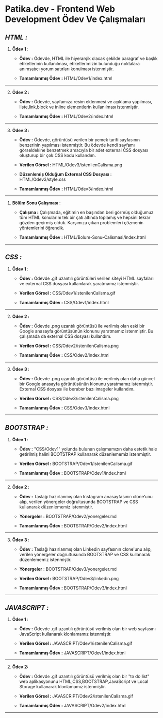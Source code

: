 # **Patika.dev - Frontend Web Development Ödev Ve Çalışmaları**

## *HTML :*

1. **Ödev 1 :**
   
    - **Ödev :** Ödevde, HTML ile hiyerarşik olacak şekilde paragraf ve başlık etiketlerinin kullanılması, etiketlerimizin bulunduğu noktalara anımsatıcı yorum satırları konulması istenmiştir.

    - **Tamamlanmış Ödev :** HTML/Odev1/index.html

---

2. **Ödev 2 :**
   
    - **Ödev :** Ödevde, sayfamıza resim eklenmesi ve açıklama yapılması, liste,link,block ve inline elementlerin kullanılması istenmiştir.

    - **Tamamlanmış Ödev :** HTML/Odev2/index.html

---

3. **Ödev 3 :**

    - **Ödev :** Ödevde, görüntüsü verilen bir yemek tarifi sayfasının benzerinin yapılması istenmiştir. Bu ödevde kendi sayfamı görseldekine benzetmek amacıyla bir adet external CSS dosyası oluşturup bir çok CSS kodu kullandım.
    
    - **Verilen Görsel :** HTML/Odev3/istenilenCalisma.png
    
    - **Düzenlemiş Olduğum External CSS Dosyası :** HTML/Odev3/style.css 

    - **Tamamlanmış Ödev** : HTML/Odev3/index.html

---

1. **Bölüm Sonu Çalışması :**

    - **Çalışma :** Çalışmada, eğitimin en başından beri görmüş olduğumuz tüm HTML konularını tek bir çatı altında toplamış ve hepsini tekrar gözden geçirmiş olduk. Karşımıza çıkan problemleri çözmenin yöntemlerini öğrendik.

    - **Tamamlanmış Ödev :** HTML/Bolum-Sonu-Calismasi/index.html

---

## *CSS :*

1. **Ödev 1 :**
   
   - **Ödev :** Ödevde .gif uzantılı görüntüleri verilen siteyi HTML sayfaları ve external CSS dosyası kullanılarak yaratmamız istenmiştir.
   
   - **Verilen Görsel :** CSS/Odev1/istenilenCalisma.gif
   
   - **Tamamlanmış Ödev :** CSS/Odev1/index.html 

---

2. **Ödev 2 :**

   - **Ödev :** Ödevde .png uzantılı görüntüsü ile verilmiş olan eski bir Google anasayfa görüntüsünün klonunu yaratmamız istenmiştir. Bu çalışmada da external CSS dosyası kullandım.
   
   - **Verilen Görsel :** CSS/Odev2/istenilenCalisma.png
   
   - **Tamamlanmış Ödev :** CSS/Odev2/index.html 

---

3. **Ödev 3 :**
   
   - **Ödev :** Ödevde .png uzantılı görüntüsü ile verilmiş olan daha güncel bir Google anasayfa görüntüsünün klonunu yaratmamız istenmiştir. External CSS dosyası ile beraber bazı imageler kullandım.
   
   - **Verilen Görsel :** CSS/Odev3/istenilenCalisma.png
   
   - **Tamamlanmış Ödev :** CSS/Odev3/index.html  

---

## *BOOTSTRAP :*

1. **Ödev 1 :**
   
   - **Ödev :** "CSS/Odev1" yolunda bulunan çalışmamızın daha estetik hale getirilmiş halini BOOTSTRAP kullanarak düzenlememiz istenmiştir.
   
   - **Verilen Görsel :** BOOTSTRAP/Odev1/istenilenCalisma.gif
   
   - **Tamamlanmış Ödev :** BOOTSTRAP/Odev1/index.html

---

2. **Ödev 2 :**
   
   - **Ödev :** Taslağı hazırlanmış olan Instagram anasayfasının clone'unu alıp, verilen yönergeler doğrultusunda BOOTSTRAP ve CSS kullanarak düzenlememiz istenmiştir.
   
   - **Yönergeler :** BOOTSTRAP/Odev2/yonergeler.md
   
   - **Tamamlanmış Ödev :** BOOTSTRAP/Odev2/index.html

---

3. **Ödev 3 :**

   - **Ödev :** Taslağı hazırlanmış olan Linkedin sayfasının clone'unu alıp, verilen yönergeler doğrultusunda BOOTSTRAP ve CSS kullanarak düzenlememiz istenmiştir.
   
   - **Yönergeler :** BOOTSTRAP/Odev3/yonergeler.md
   
   - **Verilen Görsel :** BOOTSTRAP/Odev3/linkedin.png
   
   - **Tamamlanmış Ödev :** BOOTSTRAP/Odev3/index.html

---

## *JAVASCRIPT :*

1. **Ödev 1 :**

   - **Ödev :** Ödevde .gif uzantılı görüntüsü verilmiş olan bir web sayfasını JavaScript kullanarak klonlamamız istenmiştir.
   
   - **Verilen Görsel :** JAVASCRIPT/Odev1/istenilenCalisma.gif
   
   - **Tamamlanmış Ödev :** JAVASCRIPT/Odev1/index.html

---

2. **Ödev 2:**

   - **Ödev :** Ödevde .gif uzantılı görüntüsü verilmiş olan bir "to do list" web aplikasyonunu HTML,CSS,BOOTSTRAP,JavaScript ve Local Storage kullanarak klonlamamız istenmiştir.
   
   - **Verilen Görsel :** JAVASCRIPT/Odev2/istenilenCalisma.gif
   
   - **Tamamlanmış Ödev :** JAVASCRIPT/Odev2/index.html

---

